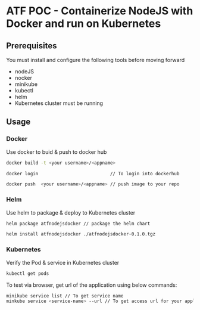 # ATF POC - Containerize NodeJS with Docker and run on Kubernetes

## Prerequisites
You must install and configure the following tools before moving forward
* nodeJS
* nocker
* minikube
* kubectl
* helm
* Kubernetes cluster must be running

## Usage

### Docker

Use docker to buid & push to docker hub

```bash
docker build -t <your username>/<appname>

docker login                           // To login into dockerhub

docker push  <your username>/<appname> // push image to your repo
```

### Helm

Use helm to package & deploy to Kubernetes cluster 

```bash
helm package atfnodejsdocker // package the helm chart

helm install atfnodejsdocker ./atfnodejsdocker-0.1.0.tgz
```
### Kubernetes

Verify the Pod & service in Kubernetes cluster 

```bash
kubectl get pods 
```
To test via browser, get url of the application using below commands:

```bash
minikube service list // To get service name
minkube service <service-name> --url // To get access url for your application
```
